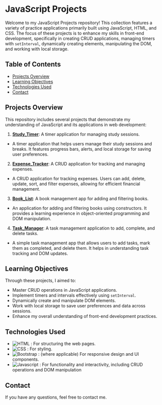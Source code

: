 # JavaScript Projects

Welcome to my JavaScript Projects repository! This collection features a variety of practice applications primarily built using JavaScript, HTML, and CSS. The focus of these projects is to enhance my skills in front-end development, specifically in creating CRUD applications, managing timers with `setInterval`, dynamically creating elements, manipulating the DOM, and working with local storage.

## Table of Contents

- [Projects Overview](#projects-overview)
- [Learning Objectives](#learning-objectives)
- [Technologies Used](#technologies-used)
- [Contact](#contact)

## Projects Overview

This repository includes several projects that demonstrate my understanding of JavaScript and its applications in web development:

1. **[Study_Timer](https://github.com/Klimentina2709/JavaScript-Projects/tree/Study_Timer)**: A timer application for managing study sessions.

- A timer application that helps users manage their study sessions and breaks. It features progress bars, alerts, and local storage for saving user preferences.

2. **[Expense_Tracker](https://github.com/Klimentina2709/JavaScript-Projects/tree/Expense_Tracker)**: A CRUD application for tracking and managing expenses.

- A CRUD application for tracking expenses. Users can add, delete, update, sort, and filter expenses, allowing for efficient financial management.

3. **[Book_List](https://github.com/Klimentina2709/JavaScript-Projects/tree/Book_List)**: A book management app for adding and filtering books.

- An application for adding and filtering books using constructors. It provides a learning experience in object-oriented programming and DOM manipulation.

4.  **[Task_Manager](https://github.com/Klimentina2709/JavaScript-Projects/tree/Task_Manager)**: A task management application to add, complete, and delete tasks.

- A simple task management app that allows users to add tasks, mark them as completed, and delete them. It helps in understanding task tracking and DOM updates.

## Learning Objectives

Through these projects, I aimed to:

- Master CRUD operations in JavaScript applications.
- Implement timers and intervals effectively using `setInterval`.
- Dynamically create and manipulate DOM elements.
- Work with local storage to save user preferences and data across sessions.
- Enhance my overall understanding of front-end development practices.

## Technologies Used

- ![HTML](https://img.shields.io/badge/-HTML5-e34c26?logo=html5&logoColor=white) : For structuring the web pages.
- ![CSS](https://img.shields.io/badge/-CSS-264DE4?logo=css3&logoColor=white) : For styling.
- ![Bootstrap](https://img.shields.io/badge/-Bootstrap-533B78?logo=bootstrap&logoColor=white) : (where applicable) For responsive design and UI components.
- ![Javascript](https://img.shields.io/badge/-Javascript-EFD81D?logo=javascript&logoColor=white) : For functionality and interactivity, including CRUD operations and DOM manipulation

## Contact

If you have any questions, feel free to contact me.
